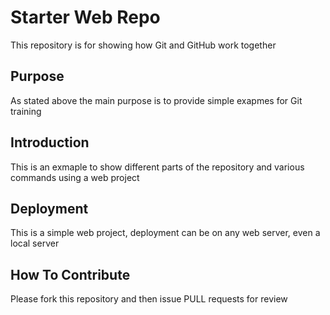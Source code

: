 # Starter Web Repo

This repository is for showing how Git and GitHub work together

## Purpose

As stated above the main purpose is to
provide simple exapmes for Git training

## Introduction

This is an exmaple to show different parts of the 
repository and various commands using a web project

## Deployment

This is a simple web project, deployment can be on
any web server, even a local server

## How To Contribute

Please fork this repository and then issue PULL requests for review
